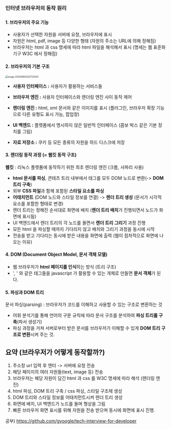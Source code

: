 ### 인터넷 브라우저의 동작 원리

###  

#### 1. 브라우저의 주요 기능

- 사용자가 선택한 자원을 서버에 요청, 브라우저에 표시
- 자원은 html, pdf, image 등 다양한 형태 (자원의 주소는 URL에 의해 정해짐)
- 브라우저는 html 과 css 명세에 따라 html 파일을 해석해서 표시 (명세는 웹 표준화 기구 W3C 에서 정해짐)



#### 2. 브라우저의 기본 구조

<img src="/Users/sungblee/Library/Application Support/typora-user-images/image-20200804220732432.png" alt="image-20200804220732432" style="zoom:50%;" />

- **사용자 인터페이스 :** 사용자가 활용하는 서비스들

- **브라우저 엔진 :** 사용자 인터페이스와 렌더링 엔진 사이 동작 제어

- **렌더링 엔진 :** html, xml 문서와 같은 이미지를 표시 (플러그인, 브라우저 확장 기능으로 다른 유형도 표시 가능, 팝업창)

- **UI 백엔드 :** 플랫폼에서 명시하지 않은 일반적 인터페이스 (콤보 박스 같은 기본 장치를 그림)

- **자료 저장소 :** 쿠키 등 모든 종류의 자원을 하드 디스크에 저장

  

#### 3. 렌더링 동작 과정 (= 웹킷 동작 구조)

**웹킷** : 리눅스 플랫폼에 동작하기 위한 최초 렌더링 엔진 (크롬, 사파리 사용)

- **html 문서를 파싱**, 콘테츠 트리 내부에서 태그를 모두 DOM 노드로 변환(-> **DOM 트리 구축**)
- 외부 **CSS 파일**과 함께 포함된 **스타일 요소를 파싱**
- **어태치먼트** (DOM 노드와 스타일 정보를 연결) -> **렌더 트리 생성** (문서가 시각적 요소를 포함한 형태로 변경)
- 렌더 트리는 정해진 순서대로 화면에 배치 (**렌더 트리 배치**가 진행되면서 노드가 화면에 표시됨)
- UI 백엔드에서 렌더 트리의 각 노드를 돌면서 **렌더 트리 그리기** 과정 진행
- 모든 html 을 파싱할 때까지 기다리지 않고 배치와 그리기 과정을 동시에 시작
- 전송을 받고 기다리는 동시에 받은 내용을 화면에 출력 (웹이 점차적으로 화면에 나오는 이유)



#### 4.  DOM (Document Object Model, 문서 객체 모델) 

- 웹 브라우저가 **html 페이지를 인식**하는 방식 (트리 구조)
- '<html>, <body>' 와 같은 태그들을 javascript 가 활용할 수 있는 개체로 만들면 **문서 객체**가 된다.



#### 5. 파싱과 DOM 트리

문서 파싱(parsing) : 브라우저가 코드를 이해하고 사용할 수 있는 구조로 변환하는 것

- 어휘 분석기를 통해 언어의 구문 규칙에 따라 문서 구조를 분석하여 **파싱 트리를 구축**(파서 생성기)
- 파싱 과정을 거쳐 서버로부터 받은 문서를 브라우저가 이해할 수 있게 **DOM 트리 구조로 변환**시켜 주는 것.



## 요약 (브라우저가 어떻게 동작할까?)

1. 주소창 url 입력 후 엔터 -> 서버에 요청 전송
2. 해당 페이지의 여러 자원들(text, image 등) 전송
3. 브라우저는 해당 자원이 담긴 html 과 css 를 W3C 명세에 따라 해석 (렌더링 엔진)
4. html 파싱, DOM 트리 구축 / css 파싱, 스타일 구조체 생성
5. DOM 트리와 스타일 정보를 어태치먼트시켜 렌더 트리 생성
6. 화면에 배치,  UI 백엔드가 노드를 돌며 형상을 그림
7. 빠른 브라우저 화면 표시를 위해 자원을 전송 받으며 동시에 화면에 표시 진행.



공부) https://github.com/gyoogle/tech-interview-for-developer